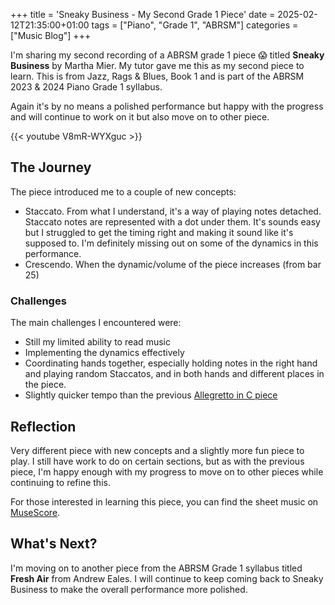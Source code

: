 +++
title = 'Sneaky Business - My Second Grade 1 Piece'
date = 2025-02-12T21:35:00+01:00
tags = ["Piano", "Grade 1", "ABRSM"]
categories = ["Music Blog"]
+++

I'm sharing my second recording of a ABRSM grade 1 piece 😱 titled **Sneaky Business** by Martha Mier. My tutor gave me this as my second piece to learn. This is from Jazz, Rags & Blues, Book 1 and is part of the ABRSM 2023 & 2024 Piano Grade 1 syllabus.

Again it's by no means a polished performance but happy with the progress and will continue to work on it but also move on to other piece.

{{< youtube V8mR-WYXguc >}}

## The Journey
The piece introduced me to a couple of new concepts:
- Staccato. From what I understand, it's a way of playing notes detached. Staccato notes are represented with a dot under them. It's sounds easy but I struggled to get the timing right and making it sound like it's supposed to. I'm definitely missing out on some of the dynamics in this performance.
- Crescendo. When the dynamic/volume of the piece increases (from bar 25)

### Challenges
The main challenges I encountered were:
 - Still my limited ability to read music
 - Implementing the dynamics effectively
 - Coordinating hands together, especially holding notes in the right hand and playing random Staccatos, and in both hands and different places in the piece.
 - Slightly quicker tempo than the previous [Allegretto in C piece](/posts/music/allegretto-in-c-diabelli)

## Reflection
Very different piece with new concepts and a slightly more fun piece to play. I still have work to do on certain sections, but as with the previous piece, I'm happy enough with my progress to move on to other pieces while continuing to refine this.

For those interested in learning this piece, you can find the sheet music on [MuseScore](https://musescore.com/user/79422367/scores/14436424).


## What's Next?

I'm moving on to another piece from the ABRSM Grade 1 syllabus titled **Fresh Air** from Andrew Eales.
I will continue to keep coming back to Sneaky Business to make the overall performance more polished.

